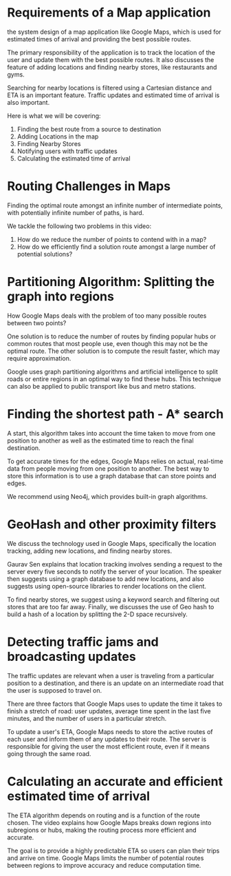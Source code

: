 # Requirements of a Map application

the system design of a map application like Google Maps, which is used for estimated times of arrival and providing the best possible routes.

The primary responsibility of the application is to track the location of the user and update them with the best possible routes. It also discusses the feature of adding locations and finding nearby stores, like restaurants and gyms.

Searching for nearby locations is filtered using a Cartesian distance and ETA is an important feature. Traffic updates and estimated time of arrival is also important.

Here is what we will be covering:

1. Finding the best route from a source to destination
2. Adding Locations in the map
3. Finding Nearby Stores
4. Notifying users with traffic updates
5. Calculating the estimated time of arrival

# Routing Challenges in Maps

Finding the optimal route amongst an infinite number of intermediate points, with potentially infinite number of paths, is hard.

We tackle the following two problems in this video:

1. How do we reduce the number of points to contend with in a map?
2. How do we efficiently find a solution route amongst a large number of potential solutions?

# Partitioning Algorithm: Splitting the graph into regions

How Google Maps deals with the problem of too many possible routes between two points?

One solution is to reduce the number of routes by finding popular hubs or common routes that most people use, even though this may not be the optimal route. The other solution is to compute the result faster, which may require approximation.

Google uses graph partitioning algorithms and artificial intelligence to split roads or entire regions in an optimal way to find these hubs. This technique can also be applied to public transport like bus and metro stations.

# Finding the shortest path - A\* search

A start, this algorithm takes into account the time taken to move from one position to another as well as the estimated time to reach the final destination.

To get accurate times for the edges, Google Maps relies on actual, real-time data from people moving from one position to another. The best way to store this information is to use a graph database that can store points and edges.

We recommend using Neo4j, which provides built-in graph algorithms.

# GeoHash and other proximity filters

We discuss the technology used in Google Maps, specifically the location tracking, adding new locations, and finding nearby stores.

Gaurav Sen explains that location tracking involves sending a request to the server every five seconds to notify the server of your location. The speaker then suggests using a graph database to add new locations, and also suggests using open-source libraries to render locations on the client.

To find nearby stores, we suggest using a keyword search and filtering out stores that are too far away. Finally, we discusses the use of Geo hash to build a hash of a location by splitting the 2-D space recursively.

# Detecting traffic jams and broadcasting updates

The traffic updates are relevant when a user is traveling from a particular position to a destination, and there is an update on an intermediate road that the user is supposed to travel on.

There are three factors that Google Maps uses to update the time it takes to finish a stretch of road: user updates, average time spent in the last five minutes, and the number of users in a particular stretch.

To update a user's ETA, Google Maps needs to store the active routes of each user and inform them of any updates to their route. The server is responsible for giving the user the most efficient route, even if it means going through the same road.

# Calculating an accurate and efficient estimated time of arrival

The ETA algorithm depends on routing and is a function of the route chosen. The video explains how Google Maps breaks down regions into subregions or hubs, making the routing process more efficient and accurate.

The goal is to provide a highly predictable ETA so users can plan their trips and arrive on time. Google Maps limits the number of potential routes between regions to improve accuracy and reduce computation time.
